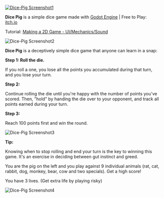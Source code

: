 [![Dice-Pig Screenshot1](doc/screenshot1.png)](https://youtu.be/gpEOv_URsuk)

**Dice Pig** is a simple dice game made with [Godot Engine](https://godotengine.org) | Free to Play: [itch.io](https://thelavablock.itch.io/dice-pig)

Tutorial: [Making a 2D Game - UI/Mechanics/Sound](https://steemit.com/utopian-io/@thelavablock/godot-engine-tutorial-making-a-2d-game-ui-mechanics-sound)

![Dice-Pig Screenshot2](doc/screenshot2.png)

**Dice Pig** is a deceptively simple dice game that anyone can learn in a snap:

**Step 1: Roll the die.**

If you roll a one, you lose all the points you accumulated during that turn, and you lose your turn. 

**Step 2:**

Continue rolling the die until you're happy with the number of points you've scored. Then, "hold" by handing the die over to your opponent, and track all points earned during your turn. 

**Step 3:**

Reach 100 points first and win the round. 

![Dice-Pig Screenshot3](doc/screenshot3.png)

**Tip:**

Knowing when to stop rolling and end your turn is the key to winning this game. It's an exercise in deciding between gut instinct and greed.


You are the pig on the left and you play against 9 individual animals (rat, cat, rabbit, dog, monkey, bear, cow and two specials).  Get a high score! 

You have 3  lives.  (Get extra life by playing risky)

![Dice-Pig Screenshot4](doc/screenshot4.png)



